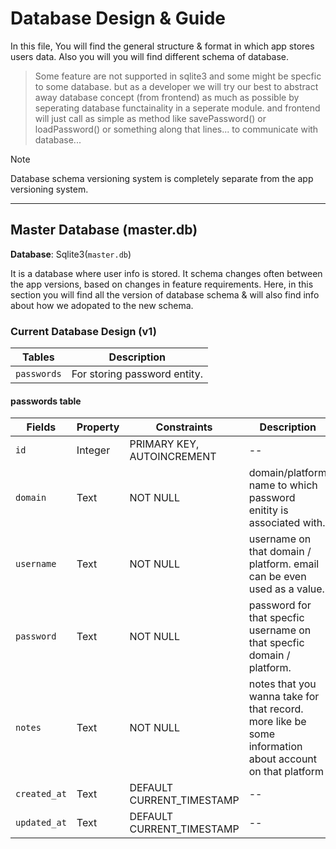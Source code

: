 # Database Design & Guide

In this file, You will find the general structure & format in which app stores users data. Also you will you will find different schema of database.

> Some feature are not supported in sqlite3 and some might be specfic to some database. but as a developer we will try our best to abstract away database concept (from frontend) as much as possible by seperating database functainality in a seperate module. and frontend will just call as simple as method like savePassword() or loadPassword() or something along that lines... to communicate with database...

> [!NOTE]
> Database schema versioning system is completely separate from the app versioning system.


---


## Master Database (master.db)

**Database**: Sqlite3(`master.db`)

It is a database where user info is stored. It schema changes often between the app versions, based on changes in feature requirements. Here, in this section you will find all the version of database schema & will also find info about how we adopated to the new schema. 

### Current Database Design (v1)

| Tables      | Description                  |
| ----------- | ---------------------------- |
| `passwords` | For storing password entity. |

#### passwords table

| Fields       | Property     | Constraints                    | Description                                                                                             |
| ------------ | ------------ | ------------------------------ | ------------------------------------------------------------------------------------------------------- |
| `id`         | Integer      | PRIMARY KEY, AUTOINCREMENT     | --                                                                                                      |
| `domain`     | Text         | NOT NULL                       | domain/platform name to which password enitity is associated with.                                      |
| `username`   | Text         | NOT NULL                       | username on that domain / platform. email can be even used as a value.                                  |
| `password`   | Text         | NOT NULL                       | password for that specfic username on that specfic domain / platform.                                   |
| `notes`      | Text         | NOT NULL                       | notes that you wanna take for that record. more like be some information about account on that platform |
| `created_at` | Text         | DEFAULT CURRENT_TIMESTAMP      | --                                                                                                      |
| `updated_at` | Text         | DEFAULT CURRENT_TIMESTAMP      | --                                                                                                      |
